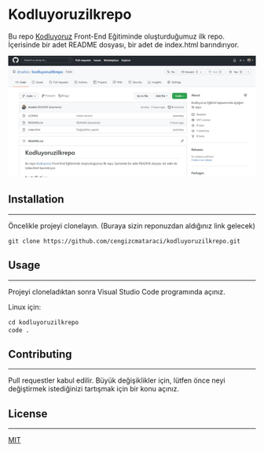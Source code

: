 # **Kodluyoruzilkrepo**


Bu repo [Kodluyoruz](https://www.kodluyoruz.org/) Front-End Eğitiminde oluşturduğumuz ilk repo. İçerisinde bir adet README dosyası, bir adet de index.html barındırıyor.


![Proje image](https://github.com/drsahin/kodluyoruzilkrepo/blob/main/git-proje%20Image%202022-01-21%20at%2017.49.05.jpeg?raw=true)



## **Installation**

***

Öncelikle projeyi clonelayın. (Buraya sizin reponuzdan aldığınız link gelecek)

```
git clone https://github.com/cengizcmataraci/kodluyoruzilkrepo.git
```



## **Usage**

***



Projeyi cloneladıktan sonra Visual Studio Code programında açınız.

Linux için:

```
cd kodluyoruzilkrepo
code .
```


## **Contributing**

***



Pull requestler kabul edilir. Büyük değişiklikler için, lütfen önce neyi değiştirmek istediğinizi tartışmak için bir konu açınız.



## **License**
***


[MIT](https://choosealicense.com/licenses/mit/)